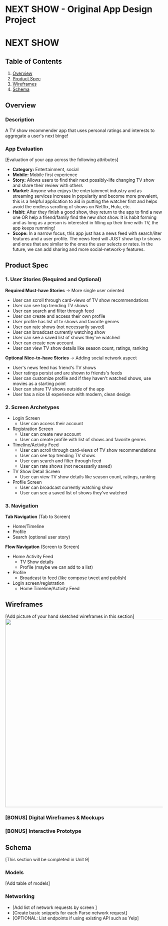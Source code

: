 NEXT SHOW - Original App Design Project
===

# NEXT SHOW 

## Table of Contents
1. [Overview](#Overview)
1. [Product Spec](#Product-Spec)
1. [Wireframes](#Wireframes)
2. [Schema](#Schema)

## Overview
### Description
A TV show recommender app that uses personal ratings and interests to aggregate a user's next binge!

### App Evaluation
[Evaluation of your app across the following attributes]
- **Category:** Entertainment, social
- **Mobile:** Mobile first experience
- **Story:** Allows users to find their next possibly-life changing TV show and share their review with others
- **Market:** Anyone who enjoys the entertainment industry and as streaming services increase in popularity and become more prevalent, this is a helpful application to aid in putting the watcher first and helps avoid the endless scrolling of shows on Netflix, Hulu, etc.
- **Habit:** After they finish a good show, they return to the app to find a new one OR help a friend/family find the new shot show. It is habit forming and as long as a person is interested in filling up their time with TV, the app keeps runnning!
- **Scope:** In a narrow focus, this app just has a news feed with search/ilter features and a user profile. The news feed will JUST show top tv shows and ones that are similar to the ones the user selects or rates. In the future, we can add sharing and more social-network-y features.

## Product Spec

### 1. User Stories (Required and Optional)

**Required Must-have Stories** -> More single user oriented

* User can scroll through card-views of TV show recommendations
* User can see top trending TV shows
* User can search and filter through feed
* User can create and access their own profile
* User profile has list of tv shows and favorite genres
* User can rate shows (not necessarily saved)
* User can broadcast currently watching show
* User can see a saved list of shows they've watched
* User can create new account
* User can view TV show details like season count, ratings, ranking

**Optional Nice-to-have Stories** -> Adding social network aspect

* User's news feed has friend's TV shows
* User ratings persist and are shown to friends's feeds
* User can customize profile and if they haven't watched shows, use movies as a starting point
* User can share TV shows outside of the app
* User has a nice UI experience with modern, clean design


### 2. Screen Archetypes

* Login Screen
   * User can access their account
* Registration Screen
   * User can create new account
   * User can create profile with list of shows and favorite genres
* Timeline/Activity Feed
    * User can scroll through card-views of TV show recommendations
    * User can see top trending TV shows
    * User can search and filter through feed
    * User can rate shows (not necessarily saved)
* TV Show Detail Screen
    * User can view TV show details like season count, ratings, ranking
* Profile Screen
    * User can broadcast currently watching show
    * User can see a saved list of shows they've watched

### 3. Navigation

**Tab Navigation** (Tab to Screen)

* Home/Timeline
* Profile
* Search (optional user story)

**Flow Navigation** (Screen to Screen)

* Home Activity Feed
   * TV Show details
   * Profile (maybe we can add to a list)
* Profile
   * Broadcast to feed (like compose tweet and publish)
* Login screen/registration
    * Home Timeline/Activity Feed

## Wireframes
[Add picture of your hand sketched wireframes in this section]
<img src="YOUR_WIREFRAME_IMAGE_URL" width=600>

### [BONUS] Digital Wireframes & Mockups

### [BONUS] Interactive Prototype

## Schema 
[This section will be completed in Unit 9]
### Models
[Add table of models]
### Networking
- [Add list of network requests by screen ]
- [Create basic snippets for each Parse network request]
- [OPTIONAL: List endpoints if using existing API such as Yelp]
